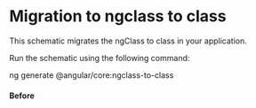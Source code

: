 # Migration to ngclass to class

This schematic migrates the ngClass to class in your application.

Run the schematic using the following command:

<docs-code language="shell">

ng generate @angular/core:ngclass-to-class

</docs-code>


#### Before

<docs-code language="angular-html">

<!-- Before -->
<div [ngClass]="{admin: isAdmin, dense: density === 'high'}">

<!-- After -->
<div [class.admin]="isAdmin" [class.dense]="density === 'high'">

</docs-code>
